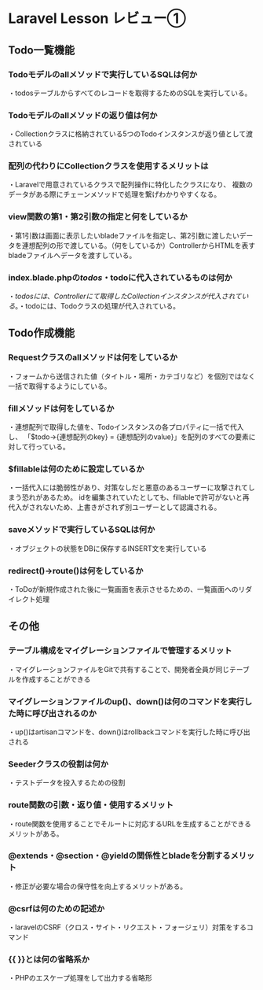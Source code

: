 # Laravel Lesson レビュー①

## Todo一覧機能

### Todoモデルのallメソッドで実行しているSQLは何か
・todosテーブルからすべてのレコードを取得するためのSQLを実行している。

### Todoモデルのallメソッドの返り値は何か
・Collectionクラスに格納されている5つのTodoインスタンスが返り値として渡されている

### 配列の代わりにCollectionクラスを使用するメリットは
・Laravelで用意されているクラスで配列操作に特化したクラスになり、
複数のデータがある際にチェーンメソッドで処理を繋げわかりやすくなる。

### view関数の第1・第2引数の指定と何をしているか
・第1引数は画面に表示したいbladeファイルを指定し、第2引数に渡したいデータを連想配列の形で渡している。（何をしているか）ControllerからHTMLを表すbladeファイルへデータを渡すしている。

### index.blade.phpの$todos・$todoに代入されているものは何か
・$todosには、Controllerにて取得したCollectionインスタンスが代入されている。
・$todoには、Todoクラスの処理が代入されている。

## Todo作成機能

### Requestクラスのallメソッドは何をしているか
・フォームから送信された値（タイトル・場所・カテゴリなど）を個別ではなく一括で取得するようにしている。

### fillメソッドは何をしているか
・連想配列で取得した値を、Todoインスタンスの各プロパティに一括で代入し、
「$todo->{連想配列のkey} = {連想配列のvalue}」を配列のすべての要素に対して行っている。

### $fillableは何のために設定しているか
・一括代入には脆弱性があり、対策なしだと悪意のあるユーザーに攻撃されてしまう恐れがあるため。
idを編集されていたとしても、fillableで許可がないと再代入がされないため、上書きがされず別ユーザーとして認識される。

### saveメソッドで実行しているSQLは何か
・オブジェクトの状態をDBに保存するINSERT文を実行している

### redirect()->route()は何をしているか
・ToDoが新規作成された後に一覧画面を表示させるための、一覧画面へのリダイレクト処理

## その他

### テーブル構成をマイグレーションファイルで管理するメリット
・マイグレーションファイルをGitで共有することで、開発者全員が同じテーブルを作成することができる

### マイグレーションファイルのup()、down()は何のコマンドを実行した時に呼び出されるのか
・up()はartisanコマンドを、down()はrollbackコマンドを実行した時に呼び出される


### Seederクラスの役割は何か
・テストデータを投入するための役割

### route関数の引数・返り値・使用するメリット
・route関数を使用することでそルートに対応するURLを生成することができるメリットがある。

### @extends・@section・@yieldの関係性とbladeを分割するメリット
・修正が必要な場合の保守性を向上するメリットがある。

### @csrfは何のための記述か
・laravelのCSRF（クロス・サイト・リクエスト・フォージェリ）対策をするコマンド

### {{ }}とは何の省略系か
・PHPのエスケープ処理をして出力する省略形
